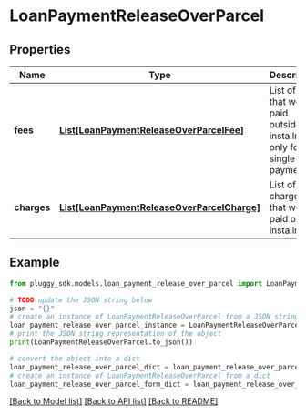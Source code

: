 # LoanPaymentReleaseOverParcel


## Properties

Name | Type | Description | Notes
------------ | ------------- | ------------- | -------------
**fees** | [**List[LoanPaymentReleaseOverParcelFee]**](LoanPaymentReleaseOverParcelFee.md) | List of fees that were paid outside the installment, only for single payment | [optional] 
**charges** | [**List[LoanPaymentReleaseOverParcelCharge]**](LoanPaymentReleaseOverParcelCharge.md) | List of charges that were paid out of installment | [optional] 

## Example

```python
from pluggy_sdk.models.loan_payment_release_over_parcel import LoanPaymentReleaseOverParcel

# TODO update the JSON string below
json = "{}"
# create an instance of LoanPaymentReleaseOverParcel from a JSON string
loan_payment_release_over_parcel_instance = LoanPaymentReleaseOverParcel.from_json(json)
# print the JSON string representation of the object
print(LoanPaymentReleaseOverParcel.to_json())

# convert the object into a dict
loan_payment_release_over_parcel_dict = loan_payment_release_over_parcel_instance.to_dict()
# create an instance of LoanPaymentReleaseOverParcel from a dict
loan_payment_release_over_parcel_form_dict = loan_payment_release_over_parcel.from_dict(loan_payment_release_over_parcel_dict)
```
[[Back to Model list]](../README.md#documentation-for-models) [[Back to API list]](../README.md#documentation-for-api-endpoints) [[Back to README]](../README.md)


